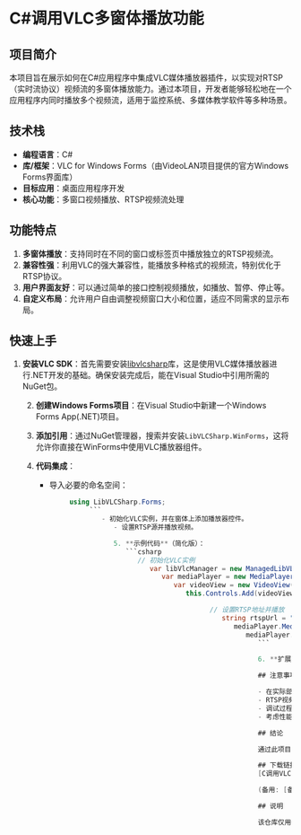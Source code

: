 # C#调用VLC多窗体播放功能

## 项目简介

本项目旨在展示如何在C#应用程序中集成VLC媒体播放器插件，以实现对RTSP（实时流协议）视频流的多窗体播放能力。通过本项目，开发者能够轻松地在一个应用程序内同时播放多个视频流，适用于监控系统、多媒体教学软件等多种场景。

## 技术栈

- **编程语言**：C#
- **库/框架**：VLC for Windows Forms（由VideoLAN项目提供的官方Windows Forms界面库）
- **目标应用**：桌面应用程序开发
- **核心功能**：多窗口视频播放、RTSP视频流处理

## 功能特点

1. **多窗体播放**：支持同时在不同的窗口或标签页中播放独立的RTSP视频流。
2. **兼容性强**：利用VLC的强大兼容性，能播放多种格式的视频流，特别优化于RTSP协议。
3. **用户界面友好**：可以通过简单的接口控制视频播放，如播放、暂停、停止等。
4. **自定义布局**：允许用户自由调整视频窗口大小和位置，适应不同需求的显示布局。

## 快速上手

1. **安装VLC SDK**：首先需要安装[libvlcsharp](https://github.com/videolan/libvlcsharp)库，这是使用VLC媒体播放器进行.NET开发的基础。确保安装完成后，能在Visual Studio中引用所需的NuGet包。

   2. **创建Windows Forms项目**：在Visual Studio中新建一个Windows Forms App(.NET)项目。

   3. **添加引用**：通过NuGet管理器，搜索并安装`LibVLCSharp.WinForms`，这将允许你直接在WinForms中使用VLC播放器组件。

   4. **代码集成**：
      - 导入必要的命名空间：
           ```csharp
                using LibVLCSharp.Forms;
                     ```
                        - 初始化VLC实例，并在窗体上添加播放器控件。
                           - 设置RTSP源并播放视频。

                           5. **示例代码**（简化版）：
                              ```csharp
                                 // 初始化VLC实例
                                    var libVlcManager = new ManagedLibVLC();
                                       var mediaPlayer = new MediaPlayer(libVLCManager);
                                          var videoView = new VideoView(mediaPlayer); // 假设videoView是你的播放器控件
                                             this.Controls.Add(videoView); // 将播放器控件添加到窗体中

                                                   // 设置RTSP地址并播放
                                                      string rtspUrl = "rtsp://example.com/stream";
                                                         mediaPlayer.Media = Media.NewFromUri(rtspUrl);
                                                            mediaPlayer.Play();
                                                               ```

                                                               6. **扩展至多窗体**：重复上述步骤，为每个新的播放窗口创建并配置独立的MediaPlayer和VideoView。

                                                               ## 注意事项

                                                               - 在实际部署前，请确保所有依赖项正确安装且兼容。
                                                               - RTSP视频源的访问可能需要特定权限或网络配置。
                                                               - 调试过程中，注意VLC日志以解决任何播放问题。
                                                               - 考虑性能优化，特别是当同时播放多个高分辨率视频流时。

                                                               ## 结论

                                                               通过此项目，开发者可以快速集成强大的VLC媒体播放技术，实现复杂视频播放需求，尤其是对多窗体播放有需求的应用程序。这不仅提升了用户体验，也展示了C#结合第三方库的强大功能。希望这个资源对您的项目开发有所帮助。

                                                               ## 下载链接
                                                               [C调用VLC多窗体播放功能](https://pan.quark.cn/s/5fc8ec8a1097) 

                                                               (备用: [备用下载](https://pan.baidu.com/s/1vYWmmHfZqfE7DaQ62wIoiA?pwd=1234))

                                                               ## 说明

                                                               该仓库仅用于学习交流，请勿用于商业用途。
